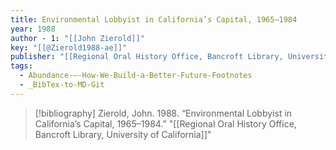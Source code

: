 ```yaml
---
title: Environmental Lobbyist in California’s Capital, 1965–1984
year: 1988
author - 1: "[[John Zierold]]"
key: "[[@Zierold1988-ae]]"
publisher: "[[Regional Oral History Office, Bancroft Library, University of California]]"
tags:
  - Abundance-–-How-We-Build-a-Better-Future-Footnotes
  - _BibTex-to-MD-Git
---
```


> [!bibliography]
> Zierold, John. 1988. “Environmental Lobbyist in California’s Capital, 1965–1984.” "[[Regional Oral History Office, Bancroft Library, University of California]]"